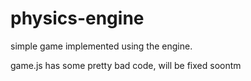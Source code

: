 # physics-engine

simple game implemented using the engine.

game.js has some pretty bad code, will be fixed soontm
